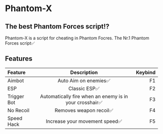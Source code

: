 # Phantom-X
## The best Phantom Forces script⁉️

Phantom-X is a script for cheating in Phantom Focres.
The Nr.1 Phantom Forces script✅

## Features

| Feature            | Description                                    | Keybind   |
| :----------------- | :---------------------------------------------: | --------: |
| Aimbot          | Auto Aim on enemies✅ | F1        |
| ESP            | Classic ESP✅                    | F2        |
| Trigger Bot     | Automatically fire when an enemy is in your crosshair✅ | F3      |
| No Recoil       | Removes weapon recoil✅      | F4        |
| Speed Hack      | Increase your movement speed✅ | F5      |